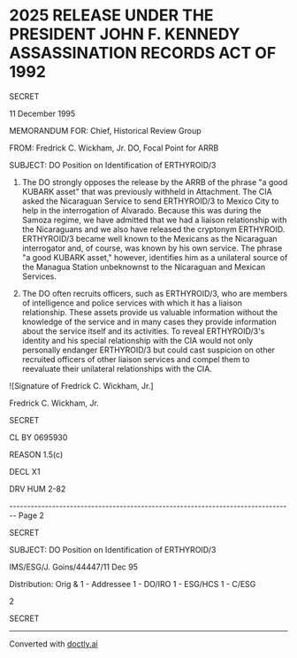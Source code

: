 # 2025 RELEASE UNDER THE PRESIDENT JOHN F. KENNEDY ASSASSINATION RECORDS ACT OF 1992

SECRET

11 December 1995

MEMORANDUM FOR: Chief, Historical Review Group

FROM: Fredrick C. Wickham, Jr.
DO, Focal Point for ARRB

SUBJECT: DO Position on Identification of ERTHYROID/3

1.  The DO strongly opposes the release by the ARRB of the phrase "a good KUBARK asset" that was previously withheld in Attachment. The CIA asked the Nicaraguan Service to send ERTHYROID/3 to Mexico City to help in the interrogation of Alvarado. Because this was during the Samoza regime, we have admitted that we had a liaison relationship with the Nicaraguans and we also have released the cryptonym ERTHYROID. ERTHYROID/3 became well known to the Mexicans as the Nicaraguan interrogator and, of course, was known by his own service. The phrase "a good KUBARK asset," however, identifies him as a unilateral source of the Managua Station unbeknownst to the Nicaraguan and Mexican Services.

2.  The DO often recruits officers, such as ERTHYROID/3, who are members of intelligence and police services with which it has a liaison relationship. These assets provide us valuable information without the knowledge of the service and in many cases they provide information about the service itself and its activities. To reveal ERTHYROID/3's identity and his special relationship with the CIA would not only personally endanger ERTHYROID/3 but could cast suspicion on other recruited officers of other liaison services and compel them to reevaluate their unilateral relationships with the CIA.

![Signature of Fredrick C. Wickham, Jr.]

Fredrick C. Wickham, Jr.

SECRET

CL BY 0695930

REASON 1.5(c)

DECL X1

DRV HUM 2-82


-------------------------------------------------------------------------------- Page 2

SECRET

SUBJECT: DO Position on Identification of ERTHYROID/3

IMS/ESG/J. Goins/44447/11 Dec 95

Distribution:
Orig & 1 - Addressee
1 - DO/IRO
1 - ESG/HCS
1 - C/ESG

2

SECRET


---
Converted with [doctly.ai](https://doctly.ai)